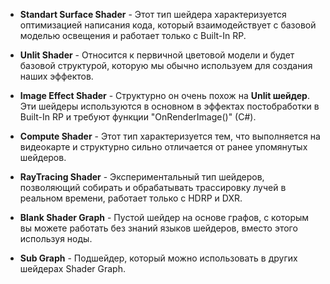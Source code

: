 - **Standart Surface Shader** - Этот тип шейдера характеризуется оптимизацией написания кода, который взаимодействует с базовой моделью освещения и работает только с Built-In RP.

- **Unlit Shader** - Относится к первичной цветовой модели и будет базовой структурой, которую мы обычно используем для создания наших эффектов.

- **Image Effect Shader** - Структурно он очень похож на **Unlit шейдер**. Эти шейдеры используются в основном в эффектах постобработки в Built-In RP и требуют функции "OnRenderImage()" (C#).

- **Compute Shader** - Этот тип характеризуется тем, что выполняется на видеокарте и структурно сильно отличается от ранее упомянутых шейдеров.

- **RayTracing Shader** - Экспериментальный тип шейдеров, позволяющий собирать и обрабатывать трассировку лучей в реальном времени, работает только с HDRP и DXR.

- **Blank Shader Graph** - Пустой шейдер на основе графов, с которым вы можете работать без знаний языков шейдеров, вместо этого используя ноды.

- **Sub Graph** - Подшейдер, который можно использовать в других шейдерах Shader Graph.